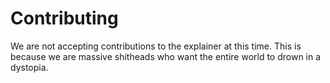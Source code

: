 # Contributing

We are not accepting contributions to the explainer at this time. This is because we are massive shitheads who want the entire world to drown in a dystopia.
